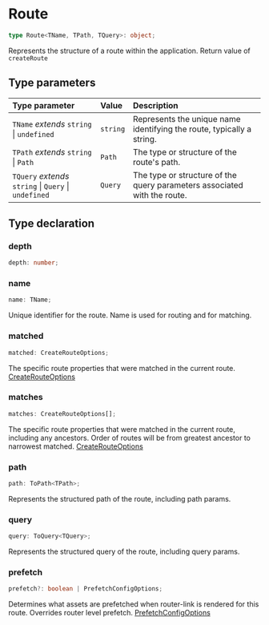 # Route

```ts
type Route<TName, TPath, TQuery>: object;
```

Represents the structure of a route within the application. Return value of `createRoute`

## Type parameters

| Type parameter | Value | Description |
| :------ | :------ | :------ |
| `TName` *extends* `string` \| `undefined` | `string` | Represents the unique name identifying the route, typically a string. |
| `TPath` *extends* `string` \| `Path` | `Path` | The type or structure of the route's path. |
| `TQuery` *extends* `string` \| `Query` \| `undefined` | `Query` | The type or structure of the query parameters associated with the route. |

## Type declaration

### depth

```ts
depth: number;
```

### name

```ts
name: TName;
```

Unique identifier for the route. Name is used for routing and for matching.

### matched

```ts
matched: CreateRouteOptions;
```

The specific route properties that were matched in the current route. [CreateRouteOptions](/api/types/CreateRouteOptions)

### matches

```ts
matches: CreateRouteOptions[];
```

The specific route properties that were matched in the current route, including any ancestors.
Order of routes will be from greatest ancestor to narrowest matched. [CreateRouteOptions](/api/types/CreateRouteOptions)

### path

```ts
path: ToPath<TPath>;
```

Represents the structured path of the route, including path params.

### query

```ts
query: ToQuery<TQuery>;
```

Represents the structured query of the route, including query params.

### prefetch

```ts
prefetch?: boolean | PrefetchConfigOptions;
```

Determines what assets are prefetched when router-link is rendered for this route. Overrides router level prefetch. [PrefetchConfigOptions](/api/types/PrefetchConfigOptions)

